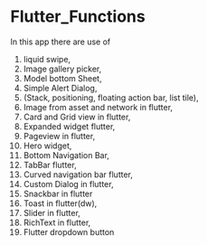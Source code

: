 # Flutter_Functions
In this app there are use of 
1. liquid swipe,
2. Image gallery picker, 
3. Model bottom Sheet, 
4. Simple Alert Dialog, 
5. (Stack, positioning, floating action bar, list tile), 
6. Image from asset and network in flutter, 
7. Card and Grid view in flutter, 
8. Expanded widget flutter, 
9. Pageview in flutter, 
10. Hero widget,
11. Bottom Navigation Bar,
12. TabBar flutter,
13. Curved navigation bar flutter,
14. Custom Dialog in flutter,
15. Snackbar in flutter
16. Toast in flutter(dw),
17. Slider in flutter,
18. RichText in flutter,
19. Flutter dropdown button
